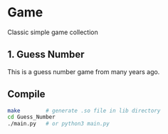# Game
Classic simple game collection

## 1. Guess Number 
This is a guess number game from many years ago.<br />


## Compile

``` bash
make        # generate .so file in lib directory
cd Guess_Number
./main.py   # or python3 main.py
```